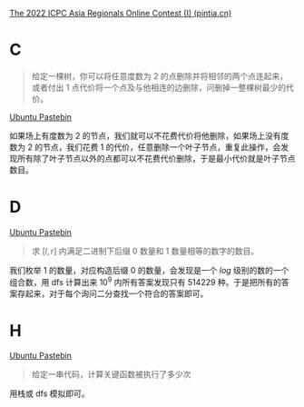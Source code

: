 [The 2022 ICPC Asia Regionals Online Contest (I) (pintia.cn)](https://pintia.cn/market/item/1571156622976593920)

# C

> 给定一棵树，你可以将任意度数为 $2$ 的点删除并将相邻的两个点连起来，或者付出 $1$ 点代价将一个点及与他相连的边删除，问删掉一整棵树最少的代价。

[Ubuntu Pastebin](https://pastebin.ubuntu.com/p/9cBZ2KJXT2/)

如果场上有度数为 $2$ 的节点，我们就可以不花费代价将他删除，如果场上没有度数为 $2$ 的节点，我们花费 $1$ 的代价，任意删除一个叶子节点，重复此操作，会发现所有除了叶子节点以外的点都可以不花费代价删除，于是最小代价就是叶子节点数目。

# D

[Ubuntu Pastebin](https://pastebin.ubuntu.com/p/vXRpPQKt6x/)

> 求 $[l, r]$ 内满足二进制下后缀 $0$ 数量和 $1$ 数量相等的数字的数目。

我们枚举 $1$ 的数量，对应构造后缀 $0$ 的数量，会发现是一个 $log$ 级别的数的一个组合数，用 dfs 计算出来 $10^9$ 内所有答案发现只有 $514229$ 种。于是把所有的答案存起来，对于每个询问二分查找一个符合的答案即可。

# H

[Ubuntu Pastebin](https://pastebin.ubuntu.com/p/sCHG6fNdm3/)

> 给定一串代码，计算关键函数被执行了多少次

用栈或 dfs 模拟即可。